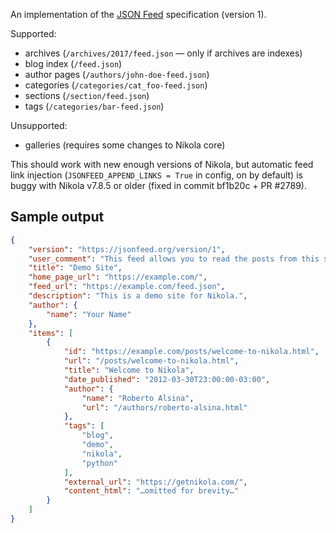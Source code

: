 An implementation of the [JSON Feed](https://jsonfeed.org/) specification (version 1).

Supported:

* archives (`/archives/2017/feed.json` — only if archives are indexes)
* blog index (`/feed.json`)
* author pages (`/authors/john-doe-feed.json`)
* categories (`/categories/cat_foo-feed.json`)
* sections (`/section/feed.json`)
* tags (`/categories/bar-feed.json`)

Unsupported:

* galleries (requires some changes to Nikola core)

This should work with new enough versions of Nikola, but automatic feed link
injection (`JSONFEED_APPEND_LINKS = True` in config, on by default) is buggy
with Nikola v7.8.5 or older (fixed in commit bf1b20c + PR #2789).

Sample output
-------------

```json
{
    "version": "https://jsonfeed.org/version/1",
    "user_comment": "This feed allows you to read the posts from this site in any feed reader that supports the JSON Feed format. To add this feed to your reader, copy the following URL — https://example.com/feed.json — and add it your reader.",
    "title": "Demo Site",
    "home_page_url": "https://example.com/",
    "feed_url": "https://example.com/feed.json",
    "description": "This is a demo site for Nikola.",
    "author": {
        "name": "Your Name"
    },
    "items": [
        {
            "id": "https://example.com/posts/welcome-to-nikola.html",
            "url": "/posts/welcome-to-nikola.html",
            "title": "Welcome to Nikola",
            "date_published": "2012-03-30T23:00:00-03:00",
            "author": {
                "name": "Roberto Alsina",
                "url": "/authors/roberto-alsina.html"
            },
            "tags": [
                "blog",
                "demo",
                "nikola",
                "python"
            ],
            "external_url": "https://getnikola.com/",
            "content_html": "…omitted for brevity…"
        }
    ]
}
```
